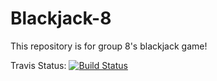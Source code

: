 # Blackjack-8

This repository is for group 8's blackjack game!

Travis Status: [![Build Status](https://travis-ci.org/cs361-W16/Blackjack-8.svg?branch=master)](https://travis-ci.org/cs361-W16/Blackjack-8)
